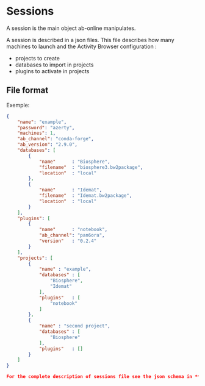 # Sessions

A session is the main object ab-online manipulates.

A session is described in a json files. This file describes how many machines to launch and the Activity Browser configuration :
- projects to create
- databases to import in projects
- plugins to activate in projects

## File format

Exemple:

```json
{
    "name": "example",
    "password": "azerty",
    "machines": 1,
    "ab_channel": "conda-forge",
    "ab_version": "2.9.0",
    "databases": [
        {   
            "name"      : "Biosphere",
            "filename"  : "biosphere3.bw2package",
            "location"  : "local"
        },
        {   
            "name"      : "Idemat",
            "filename"  : "Idemat.bw2package",
            "location"  : "local"
        }
    ],
    "plugins": [
        {   
            "name"      : "notebook",
            "ab_channel": "pan6ora",
            "version"   : "0.2.4"
        }
    ],
    "projects": [
        { 
            "name" : "example",
            "databases" : [
                "Biosphere",
                "Idemat"
            ],
            "plugins"   : [
                "notebook"
            ]
        },
        { 
            "name" : "second project",
            "databases" : [
                "Biosphere"
            ],
            "plugins"   : []
        }
    ]
}

For the complete description of sessions file see the json schema in **code reference**.
```